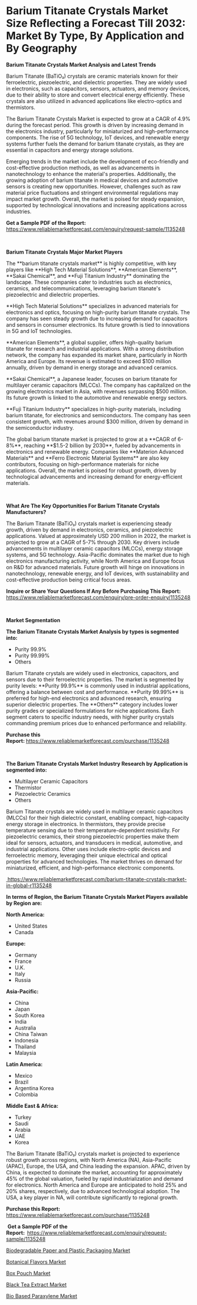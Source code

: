 <p><h1>Barium Titanate Crystals Market Size Reflecting a Forecast Till 2032: Market By Type, By Application and By Geography</h1></p><p><strong>Barium Titanate Crystals Market Analysis and Latest Trends</strong></p>
<p><p>Barium Titanate (BaTiO₃) crystals are ceramic materials known for their ferroelectric, piezoelectric, and dielectric properties. They are widely used in electronics, such as capacitors, sensors, actuators, and memory devices, due to their ability to store and convert electrical energy efficiently. These crystals are also utilized in advanced applications like electro-optics and thermistors.</p><p>The Barium Titanate Crystals Market is expected to grow at a CAGR of 4.9% during the forecast period. This growth is driven by increasing demand in the electronics industry, particularly for miniaturized and high-performance components. The rise of 5G technology, IoT devices, and renewable energy systems further fuels the demand for barium titanate crystals, as they are essential in capacitors and energy storage solutions.</p><p>Emerging trends in the market include the development of eco-friendly and cost-effective production methods, as well as advancements in nanotechnology to enhance the material's properties. Additionally, the growing adoption of barium titanate in medical devices and automotive sensors is creating new opportunities. However, challenges such as raw material price fluctuations and stringent environmental regulations may impact market growth. Overall, the market is poised for steady expansion, supported by technological innovations and increasing applications across industries.</p></p>
<p><strong>Get a Sample PDF of the Report:&nbsp;</strong> <a href="https://www.reliablemarketforecast.com/enquiry/request-sample/1135248?utm_campaign=1929&utm_medium=2&utm_source=Github&utm_content=ia&utm_term=26012025&utm_id=barium-titanate-crystals">https://www.reliablemarketforecast.com/enquiry/request-sample/1135248</a></p>
<p>&nbsp;</p>
<p><strong>Barium Titanate Crystals Major Market Players</strong></p>
<p><p>The **barium titanate crystals market** is highly competitive, with key players like **High Tech Material Solutions**, **American Elements**, **Sakai Chemical**, and **Fuji Titanium Industry** dominating the landscape. These companies cater to industries such as electronics, ceramics, and telecommunications, leveraging barium titanate's piezoelectric and dielectric properties.</p><p>**High Tech Material Solutions** specializes in advanced materials for electronics and optics, focusing on high-purity barium titanate crystals. The company has seen steady growth due to increasing demand for capacitors and sensors in consumer electronics. Its future growth is tied to innovations in 5G and IoT technologies.</p><p>**American Elements**, a global supplier, offers high-quality barium titanate for research and industrial applications. With a strong distribution network, the company has expanded its market share, particularly in North America and Europe. Its revenue is estimated to exceed $100 million annually, driven by demand in energy storage and advanced ceramics.</p><p>**Sakai Chemical**, a Japanese leader, focuses on barium titanate for multilayer ceramic capacitors (MLCCs). The company has capitalized on the growing electronics market in Asia, with revenues surpassing $500 million. Its future growth is linked to the automotive and renewable energy sectors.</p><p>**Fuji Titanium Industry** specializes in high-purity materials, including barium titanate, for electronics and semiconductors. The company has seen consistent growth, with revenues around $300 million, driven by demand in the semiconductor industry.</p><p>The global barium titanate market is projected to grow at a **CAGR of 6-8%**, reaching **$1.5-2 billion by 2030**, fueled by advancements in electronics and renewable energy. Companies like **Materion Advanced Materials** and **Ferro Electronic Material Systems** are also key contributors, focusing on high-performance materials for niche applications. Overall, the market is poised for robust growth, driven by technological advancements and increasing demand for energy-efficient materials.</p></p>
<p>&nbsp;</p>
<p><strong>What Are The Key Opportunities For Barium Titanate Crystals Manufacturers?</strong></p>
<p><p>The Barium Titanate (BaTiO₃) crystals market is experiencing steady growth, driven by demand in electronics, ceramics, and piezoelectric applications. Valued at approximately USD 200 million in 2022, the market is projected to grow at a CAGR of 5-7% through 2030. Key drivers include advancements in multilayer ceramic capacitors (MLCCs), energy storage systems, and 5G technology. Asia-Pacific dominates the market due to high electronics manufacturing activity, while North America and Europe focus on R&D for advanced materials. Future growth will hinge on innovations in nanotechnology, renewable energy, and IoT devices, with sustainability and cost-effective production being critical focus areas.</p></p>
<p><strong>Inquire or Share Your Questions If Any Before Purchasing This Report:</strong> <a href="https://www.reliablemarketforecast.com/enquiry/pre-order-enquiry/1135248?utm_campaign=1929&utm_medium=2&utm_source=Github&utm_content=ia&utm_term=26012025&utm_id=barium-titanate-crystals">https://www.reliablemarketforecast.com/enquiry/pre-order-enquiry/1135248</a></p>
<p>&nbsp;</p>
<p><strong>Market Segmentation</strong></p>
<p><strong>The Barium Titanate Crystals Market Analysis by types is segmented into:</strong></p>
<p><ul><li>Purity 99.9%</li><li>Purity 99.99%</li><li>Others</li></ul></p>
<p><p>Barium Titanate crystals are widely used in electronics, capacitors, and sensors due to their ferroelectric properties. The market is segmented by purity levels: **Purity 99.9%** is commonly used in industrial applications, offering a balance between cost and performance. **Purity 99.99%** is preferred for high-end electronics and advanced research, ensuring superior dielectric properties. The **Others** category includes lower purity grades or specialized formulations for niche applications. Each segment caters to specific industry needs, with higher purity crystals commanding premium prices due to enhanced performance and reliability.</p></p>
<p><strong>Purchase this Report:&nbsp;</strong><a href="https://www.reliablemarketforecast.com/purchase/1135248?utm_campaign=1929&utm_medium=2&utm_source=Github&utm_content=ia&utm_term=26012025&utm_id=barium-titanate-crystals">https://www.reliablemarketforecast.com/purchase/1135248</a></p>
<p>&nbsp;</p>
<p><strong>The Barium Titanate Crystals Market Industry Research by Application is segmented into:</strong></p>
<p><ul><li>Multilayer Ceramic Capacitors</li><li>Thermistor</li><li>Piezoelectric Ceramics</li><li>Others</li></ul></p>
<p><p>Barium Titanate crystals are widely used in multilayer ceramic capacitors (MLCCs) for their high dielectric constant, enabling compact, high-capacity energy storage in electronics. In thermistors, they provide precise temperature sensing due to their temperature-dependent resistivity. For piezoelectric ceramics, their strong piezoelectric properties make them ideal for sensors, actuators, and transducers in medical, automotive, and industrial applications. Other uses include electro-optic devices and ferroelectric memory, leveraging their unique electrical and optical properties for advanced technologies. The market thrives on demand for miniaturized, efficient, and high-performance electronic components.</p></p>
<p><a href="https://www.reliablemarketforecast.com/barium-titanate-crystals-market-in-global-r1135248?utm_campaign=1929&utm_medium=2&utm_source=Github&utm_content=ia&utm_term=26012025&utm_id=barium-titanate-crystals">&nbsp;https://www.reliablemarketforecast.com/barium-titanate-crystals-market-in-global-r1135248</a></p>
<p><strong>In terms of Region, the Barium Titanate Crystals Market Players available by Region are:</strong></p>
<p>
    <p> <strong> North America: </strong>
        <ul>
            <li>United States</li>
            <li>Canada</li>
        </ul>
        </p> 
    <p> <strong> Europe: </strong>
        <ul>
            <li>Germany</li>
            <li>France</li>
            <li>U.K.</li>
            <li>Italy</li>
            <li>Russia</li>
        </ul>
        </p> 
    <p> <strong> Asia-Pacific: </strong>
        <ul>
            <li>China</li>
            <li>Japan</li>
            <li>South Korea</li>
            <li>India</li>
            <li>Australia</li>
            <li>China Taiwan</li>
            <li>Indonesia</li>
            <li>Thailand</li>
            <li>Malaysia</li>
        </ul>
        </p> 
    <p> <strong> Latin America: </strong>
        <ul>
            <li>Mexico</li>
            <li>Brazil</li>
            <li>Argentina Korea</li>
            <li>Colombia</li>
        </ul>
        </p> 
    <p> <strong> Middle East & Africa: </strong>
        <ul>
            <li>Turkey</li>
            <li>Saudi</li>
            <li>Arabia</li>
            <li>UAE</li>
            <li>Korea</li>
        </ul>
    </p>
    </p>
<p><p>The Barium Titanate (BaTiO₃) crystals market is projected to experience robust growth across regions, with North America (NA), Asia-Pacific (APAC), Europe, the USA, and China leading the expansion. APAC, driven by China, is expected to dominate the market, accounting for approximately 45% of the global valuation, fueled by rapid industrialization and demand for electronics. North America and Europe are anticipated to hold 25% and 20% shares, respectively, due to advanced technological adoption. The USA, a key player in NA, will contribute significantly to regional growth.</p></p>
<p><strong>Purchase this Report: </strong><a href="https://www.reliablemarketforecast.com/purchase/1135248?utm_campaign=1929&utm_medium=2&utm_source=Github&utm_content=ia&utm_term=26012025&utm_id=barium-titanate-crystals">https://www.reliablemarketforecast.com/purchase/1135248</a></p>
<p>&nbsp;<strong>Get a Sample PDF of the Report:&nbsp;&nbsp;</strong><a href="https://www.reliablemarketforecast.com/enquiry/request-sample/1135248?utm_campaign=1929&utm_medium=2&utm_source=Github&utm_content=ia&utm_term=26012025&utm_id=barium-titanate-crystals">https://www.reliablemarketforecast.com/enquiry/request-sample/1135248</a></p>
<p><strong></strong></p>
<p><p><a href="https://github.com/MonroeBullock54/Market-Research-Report-List-1/blob/main/biodegradable-paper-and-plastic-packaging-market.md?utm_campaign=1929&utm_medium=2&utm_source=Github&utm_content=ia&utm_term=26012025&utm_id=barium-titanate-crystals">Biodegradable Paper and Plastic Packaging Market</a></p><p><a href="https://github.com/skerretflossie9297/Market-Research-Report-List-1/blob/main/botanical-flavors-market.md?utm_campaign=1929&utm_medium=2&utm_source=Github&utm_content=ia&utm_term=26012025&utm_id=barium-titanate-crystals">Botanical Flavors Market</a></p><p><a href="https://github.com/alberthagorsuch/Market-Research-Report-List-1/blob/main/box-pouch-market.md?utm_campaign=1929&utm_medium=2&utm_source=Github&utm_content=ia&utm_term=26012025&utm_id=barium-titanate-crystals">Box Pouch Market</a></p><p><a href="https://github.com/shondapmbau/Market-Research-Report-List-1/blob/main/black-tea-extract-market.md?utm_campaign=1929&utm_medium=2&utm_source=Github&utm_content=ia&utm_term=26012025&utm_id=barium-titanate-crystals">Black Tea Extract Market</a></p><p><a href="https://github.com/rahu1506/Market-Research-Report-List-6/blob/main/bio-based-paraxylene-market.md?utm_campaign=1929&utm_medium=2&utm_source=Github&utm_content=ia&utm_term=26012025&utm_id=barium-titanate-crystals">Bio Based Paraxylene Market</a></p></p>